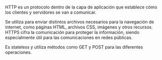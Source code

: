 HTTP es un protocolo dentro de la capa de aplicación que establece cómo los clientes y servidores se van a comunicar.

Se utiliza para enviar distintos archivos necesarios para la navegación de internet, como páginas HTML, archivos CSS, imágenes y otros recursos.
HTTPS cifra la comunicación para proteger la información, siendo especialmente útil para las comunicaciones en redes públicas.

Es stateless y utiliza métodos como GET y POST para las diferentes operaciones.